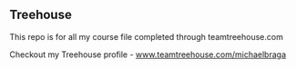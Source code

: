 ## Treehouse

This repo is for all my course file completed through teamtreehouse.com

Checkout my Treehouse profile - www.teamtreehouse.com/michaelbraga
